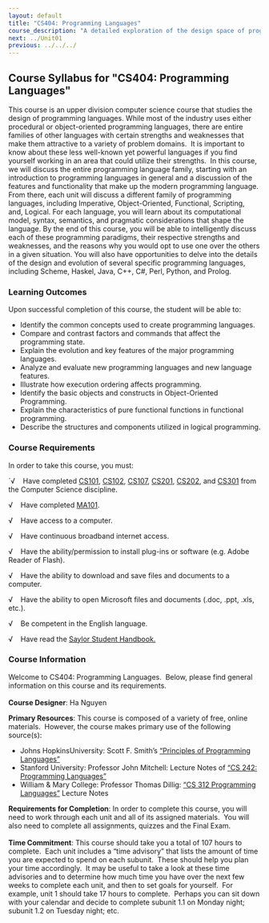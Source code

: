 ```yaml
---
layout: default
title: "CS404: Programming Languages"
course_description: "A detailed exploration of the design space of programming languages, including the functional, imperative, logic and object-oriented programming languages."
next: ../Unit01
previous: ../../../
---
```

Course Syllabus for "CS404: Programming Languages"
--------------------------------------------------

This course is an upper division computer science course that studies
the design of programming languages. While most of the industry uses
either procedural or object-oriented programming languages, there are
entire families of other languages with certain strengths and weaknesses
that make them attractive to a variety of problem domains.  It is
important to know about these less well-known yet powerful languages if
you find yourself working in an area that could utilize their
strengths.  In this course, we will discuss the entire programming
language family, starting with an introduction to programming languages
in general and a discussion of the features and functionality that make
up the modern programming language.  From there, each unit will discuss
a different family of programming languages, including Imperative,
Object-Oriented, Functional, Scripting, and, Logical. For each language,
you will learn about its computational model, syntax, semantics, and
pragmatic considerations that shape the language. By the end of this
course, you will be able to intelligently discuss each of these
programming paradigms, their respective strengths and weaknesses, and
the reasons why you would opt to use one over the others in a given
situation. You will also have opportunities to delve into the details of
the design and evolution of several specific programming languages,
including Scheme, Haskel, Java, C++, C\#, Perl, Python, and Prolog.

### Learning Outcomes

Upon successful completion of this course, the student will be able
to:  

-   Identify the common concepts used to create programming languages.
-   Compare and contrast factors and commands that affect the
    programming state.
-   Explain the evolution and key features of the major programming
    languages.
-   Analyze and evaluate new programming languages and new language
    features.
-   Illustrate how execution ordering affects programming.
-   Identify the basic objects and constructs in Object-Oriented
    Programming.
-   Explain the characteristics of pure functional functions in
    functional programming.
-   Describe the structures and components utilized in logical
    programming.

### Course Requirements

In order to take this course, you must:  
  
 ´√    Have completed [CS101](http://www.saylor.org/courses/cs101/),
[CS102](http://www.saylor.org/courses/cs102/),
[CS107](http://www.saylor.org/courses/cs107/),
[CS201](http://www.saylor.org/courses/cs201/),
[CS202](http://www.saylor.org/courses/cs202/), and
[CS301](http://www.saylor.org/courses/cs301/) from the Computer Science
discipline.  
  
 √    Have completed [MA101](http://www.saylor.org/courses/ma101-exc).  
  
 √    Have access to a computer.  
  
 √    Have continuous broadband internet access.  
  
 √    Have the ability/permission to install plug-ins or software (e.g.
Adobe Reader of Flash).  
  
 √    Have the ability to download and save files and documents to a
computer.  
  
 √    Have the ability to open Microsoft files and documents (.doc,
.ppt, .xls, etc.).  
  
 √    Be competent in the English language.  
  
 √    Have read the [Saylor Student
Handbook.](http://www.saylor.org/site/wp-content/uploads/2012/05/Saylor-StudentHandbook.pdf)

### Course Information

Welcome to CS404: Programming Languages.  Below, please find general
information on this course and its requirements.  
    
 **Course Designer**: Ha Nguyen  
  
 **Primary Resources**: This course is composed of a variety of free,
online materials.  However, the course makes primary use of the
following source(s):  

-   Johns HopkinsUniversity: Scott F. Smith’s [“Principles of
    Programming Languages”](http://pl.cs.jhu.edu/pl/book/dist/)
-   Stanford University: Professor John Mitchell: Lecture Notes of [“CS
    242: Programming
    Languages”](https://courseware.stanford.edu/pg/courses/lectures/214531)
-   William & Mary College: Professor Thomas Dillig: [“CS 312
    Programming Languages”](http://www.cs.wm.edu/~tdillig/cs312/)
    Lecture Notes

**Requirements for Completion**: In order to complete this course, you
will need to work through each unit and all of its assigned materials. 
You will also need to complete all assignments, quizzes and the Final
Exam.  
    
 **Time Commitment**: This course should take you a total of 107 hours
to complete.  Each unit includes a “time advisory” that lists the amount
of time you are expected to spend on each subunit.  These should help
you plan your time accordingly.  It may be useful to take a look at
these time advisories and to determine how much time you have over the
next few weeks to complete each unit, and then to set goals for
yourself.  For example, unit 1 should take 17 hours to complete. 
Perhaps you can sit down with your calendar and decide to complete
subunit 1.1 on Monday night; subunit 1.2 on Tuesday night; etc.  
    

